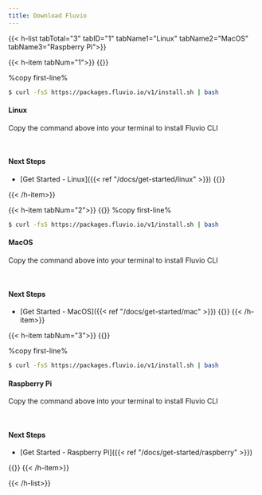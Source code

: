 ```yaml
---
title: Download Fluvio
---
```


{{< h-list tabTotal="3" tabID="1" tabName1="Linux" tabName2="MacOS" tabName3="Raspberry Pi">}}

{{< h-item tabNum="1">}}
{{<download-card>}}

%copy first-line%

```bash
$ curl -fsS https://packages.fluvio.io/v1/install.sh | bash
```

#### Linux

Copy the command above into your terminal to install Fluvio CLI

</br>

#### Next Steps
* [Get Started - Linux]({{< ref "/docs/get-started/linux" >}})
{{</download-card>}}

{{< /h-item>}}

{{< h-item tabNum="2">}}
{{<download-card>}}
%copy first-line%
```bash
$ curl -fsS https://packages.fluvio.io/v1/install.sh | bash
```

#### MacOS
Copy the command above into your terminal to install Fluvio CLI

</br>

#### Next Steps
* [Get Started - MacOS]({{< ref "/docs/get-started/mac" >}})
{{</download-card>}}
{{< /h-item>}}

{{< h-item tabNum="3">}}
{{<download-card>}}

%copy first-line%
```bash
$ curl -fsS https://packages.fluvio.io/v1/install.sh | bash
```

#### Raspberry Pi

Copy the command above into your terminal to install Fluvio CLI

</br>

#### Next Steps
* [Get Started - Raspberry Pi]({{< ref "/docs/get-started/raspberry" >}})

{{</download-card>}}
{{< /h-item>}}

{{< /h-list>}}